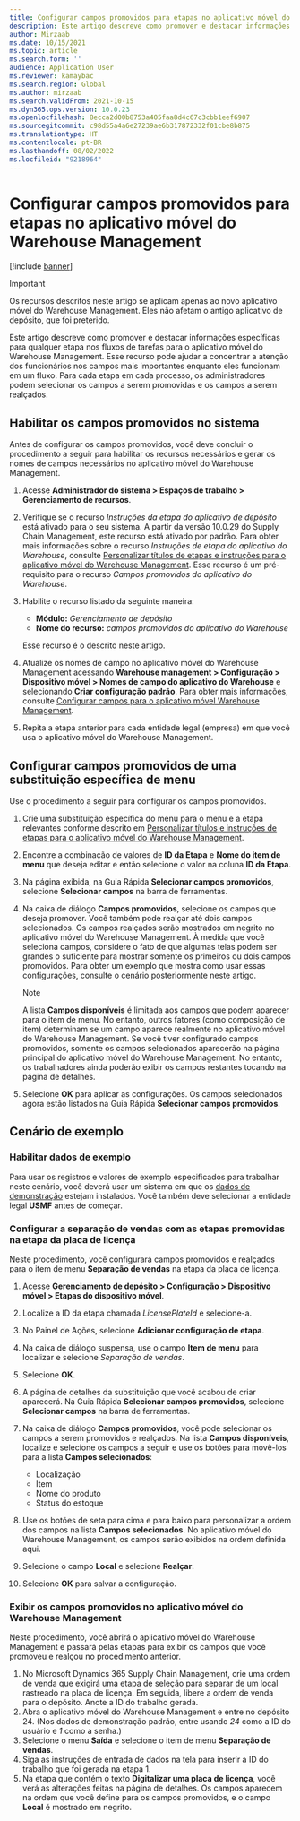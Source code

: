 ```yaml
---
title: Configurar campos promovidos para etapas no aplicativo móvel do Warehouse Management
description: Este artigo descreve como promover e destacar informações específicas para qualquer etapa nos fluxos de tarefas para o aplicativo móvel do Warehouse Management.
author: Mirzaab
ms.date: 10/15/2021
ms.topic: article
ms.search.form: ''
audience: Application User
ms.reviewer: kamaybac
ms.search.region: Global
ms.author: mirzaab
ms.search.validFrom: 2021-10-15
ms.dyn365.ops.version: 10.0.23
ms.openlocfilehash: 8ecca2d00b8753a405faa8d4c67c3cbb1eef6907
ms.sourcegitcommit: c98d55a4a6e27239ae6b317872332f01cbe8b875
ms.translationtype: HT
ms.contentlocale: pt-BR
ms.lasthandoff: 08/02/2022
ms.locfileid: "9218964"
---
```

# <a name="configure-promoted-fields-for-steps-in-the-warehouse-management-mobile-app"></a>Configurar campos promovidos para etapas no aplicativo móvel do Warehouse Management

[!include [banner](../includes/banner.md)]

> [!IMPORTANT]
> Os recursos descritos neste artigo se aplicam apenas ao novo aplicativo móvel do Warehouse Management. Eles não afetam o antigo aplicativo de depósito, que foi preterido.

Este artigo descreve como promover e destacar informações específicas para qualquer etapa nos fluxos de tarefas para o aplicativo móvel do Warehouse Management. Esse recurso pode ajudar a concentrar a atenção dos funcionários nos campos mais importantes enquanto eles funcionam em um fluxo. Para cada etapa em cada processo, os administradores podem selecionar os campos a serem promovidas e os campos a serem realçados.

## <a name="enable-promoted-fields-in-your-system"></a>Habilitar os campos promovidos no sistema

Antes de configurar os campos promovidos, você deve concluir o procedimento a seguir para habilitar os recursos necessários e gerar os nomes de campos necessários no aplicativo móvel do Warehouse Management.

1. Acesse **Administrador do sistema \> Espaços de trabalho \> Gerenciamento de recursos**.
1. Verifique se o recurso *Instruções da etapa do aplicativo de depósito* está ativado para o seu sistema. A partir da versão 10.0.29 do Supply Chain Management, este recurso está ativado por padrão. Para obter mais informações sobre o recurso *Instruções de etapa do aplicativo do Warehouse*, consulte [Personalizar títulos de etapas e instruções para o aplicativo móvel do Warehouse Management](mobile-app-titles-instructions.md). Esse recurso é um pré-requisito para o recurso *Campos promovidos do aplicativo do Warehouse*.
1. Habilite o recurso listado da seguinte maneira:

    - **Módulo:** *Gerenciamento de depósito*
    - **Nome do recurso:** *campos promovidos do aplicativo do Warehouse*

    Esse recurso é o descrito neste artigo.

1. Atualize os nomes de campo no aplicativo móvel do Warehouse Management acessando **Warehouse management \> Configuração \> Dispositivo móvel \> Nomes de campo do aplicativo do Warehouse** e selecionando **Criar configuração padrão**. Para obter mais informações, consulte [Configurar campos para o aplicativo móvel Warehouse Management](configure-app-field-names-priorities-warehouse.md).
1. Repita a etapa anterior para cada entidade legal (empresa) em que você usa o aplicativo móvel do Warehouse Management.

## <a name="configure-promoted-fields-from-a-menu-specific-override"></a>Configurar campos promovidos de uma substituição específica de menu

Use o procedimento a seguir para configurar os campos promovidos.

1. Crie uma substituição específica do menu para o menu e a etapa relevantes conforme descrito em [Personalizar títulos e instruções de etapas para o aplicativo móvel do Warehouse Management](mobile-app-titles-instructions.md).
1. Encontre a combinação de valores de **ID da Etapa** e **Nome do item de menu** que deseja editar e então selecione o valor na coluna **ID da Etapa**.
1. Na página exibida, na Guia Rápida **Selecionar campos promovidos**, selecione **Selecionar campos** na barra de ferramentas.
1. Na caixa de diálogo **Campos promovidos**, selecione os campos que deseja promover. Você também pode realçar até dois campos selecionados. Os campos realçados serão mostrados em negrito no aplicativo móvel do Warehouse Management. À medida que você seleciona campos, considere o fato de que algumas telas podem ser grandes o suficiente para mostrar somente os primeiros ou dois campos promovidos. Para obter um exemplo que mostra como usar essas configurações, consulte o cenário posteriormente neste artigo.

    > [!NOTE]
    > A lista **Campos disponíveis** é limitada aos campos que podem aparecer para o item de menu. No entanto, outros fatores (como composição de item) determinam se um campo aparece realmente no aplicativo móvel do Warehouse Management. Se você tiver configurado campos promovidos, somente os campos selecionados aparecerão na página principal do aplicativo móvel do Warehouse Management. No entanto, os trabalhadores ainda poderão exibir os campos restantes tocando na página de detalhes.

1. Selecione **OK** para aplicar as configurações. Os campos selecionados agora estão listados na Guia Rápida **Selecionar campos promovidos**.

## <a name="example-scenario"></a>Cenário de exemplo

### <a name="enable-sample-data"></a>Habilitar dados de exemplo

Para usar os registros e valores de exemplo especificados para trabalhar neste cenário, você deverá usar um sistema em que os [dados de demonstração](../../fin-ops-core/fin-ops/get-started/demo-data.md) estejam instalados. Você também deve selecionar a entidade legal **USMF** antes de começar.

### <a name="configure-sales-picking-with-promoted-steps-on-the-license-plate-step"></a>Configurar a separação de vendas com as etapas promovidas na etapa da placa de licença

Neste procedimento, você configurará campos promovidos e realçados para o item de menu **Separação de vendas** na etapa da placa de licença.

1. Acesse **Gerenciamento de depósito \> Configuração \> Dispositivo móvel \> Etapas do dispositivo móvel**.
1. Localize a ID da etapa chamada *LicensePlateId* e selecione-a.
1. No Painel de Ações, selecione **Adicionar configuração de etapa**.
1. Na caixa de diálogo suspensa, use o campo **Item de menu** para localizar e selecione *Separação de vendas*.
1. Selecione **OK**.
1. A página de detalhes da substituição que você acabou de criar aparecerá. Na Guia Rápida **Selecionar campos promovidos**, selecione **Selecionar campos** na barra de ferramentas.
1. Na caixa de diálogo **Campos promovidos**, você pode selecionar os campos a serem promovidos e realçados. Na lista **Campos disponíveis**, localize e selecione os campos a seguir e use os botões para movê-los para a lista **Campos selecionados**:

    - Localização
    - Item
    - Nome do produto
    - Status do estoque

1. Use os botões de seta para cima e para baixo para personalizar a ordem dos campos na lista **Campos selecionados**. No aplicativo móvel do Warehouse Management, os campos serão exibidos na ordem definida aqui.
1. Selecione o campo **Local** e selecione **Realçar**.
1. Selecione **OK** para salvar a configuração.

### <a name="view-the-promoted-fields-in-the-warehouse-management-mobile-app"></a>Exibir os campos promovidos no aplicativo móvel do Warehouse Management

Neste procedimento, você abrirá o aplicativo móvel do Warehouse Management e passará pelas etapas para exibir os campos que você promoveu e realçou no procedimento anterior.

1. No Microsoft Dynamics 365 Supply Chain Management, crie uma ordem de venda que exigirá uma etapa de seleção para separar de um local rastreado na placa de licença. Em seguida, libere a ordem de venda para o depósito. Anote a ID do trabalho gerada.
1. Abra o aplicativo móvel do Warehouse Management e entre no depósito 24. (Nos dados de demonstração padrão, entre usando *24* como a ID do usuário e *1* como a senha.)
1. Selecione o menu **Saída** e selecione o item de menu **Separação de vendas**.
1. Siga as instruções de entrada de dados na tela para inserir a ID do trabalho que foi gerada na etapa 1.
1. Na etapa que contém o texto **Digitalizar uma placa de licença**, você verá as alterações feitas na página de detalhes. Os campos aparecem na ordem que você define para os campos promovidos, e o campo **Local** é mostrado em negrito.

